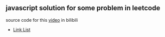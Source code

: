 ## javascript solution for some problem in leetcode

source code for this [video](https://www.bilibili.com/video/av41813692) in bilibili

* [Link List](./list)
